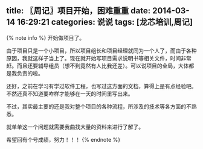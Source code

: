 title: 〖周记〗项目开始，困难重重
date: 2014-03-14 16:29:21
categories: 说说
tags: [龙芯培训,周记]
---
{% note info %}
开始做项目了。

由于项目只是一个小项目，所以项目组长和项目经理就同为一个人了，而由于各种原因，我就这样子当上了。<!--more-->现在就开始写项目需求说明书等相关文件，时间非常赶。而且还要辅导组员（想不到竟然有人比我还差）。可以说项目的全局，大体都是我负责的啦。

还好，之前在学习有学过软件工程，也写过这方面的文档，算得上是有点经验吧。不然还真不知道要咋样才能够在一天的时间里写出来。

不过，其实最主要的还是我对整个项目的各种流程，所涉及的技术等各方面的不熟悉。

就单单这一个问题就需要我曲找大量的资料来进行了解了。

希望回有个号成绩，努力！！！
{% endnote %}
